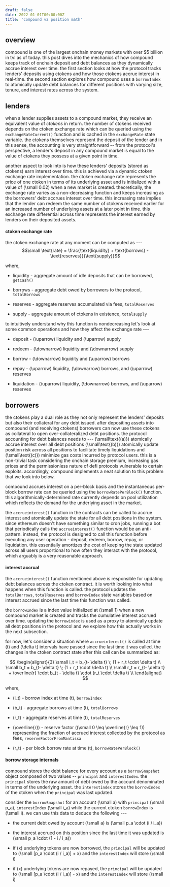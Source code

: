 ```yaml
---
draft: false
date: 2022-01-01T00:00:00Z
title: 'compound v2 position math'
---
```


## overview

compound is one of the largest onchain money markets with over $5 billion in tvl
as of today. this post dives into the mechanics of how compound keeps track of
onchain deposit and debt balances as they dynamically accrue interest over time.
the first section looks at how the protocol tracks lenders' deposits using
ctokens and how those ctokens accrue interest in real-time. the second section
explores how compound uses a `borrowIndex` to atomically update debt balances
for different positions with varying size, tenure, and interest rates across the
system.  

## lenders

when a lender supplies assets to a compound market, they receive an equivalent
value of *ctokens* in return. the number of ctokens received depends on the
ctoken exchange rate which can be queried using the `exchangeRateCurrent()`
function and is cached in the `exchangeRate` state variable. the ctokens
themselves represent the deposit of the lender and in this sense, the accounting
is very straightforward -- from the protocol's perspective, a lender's deposit
in any compound market is equal to the value of ctokens they possess at a given
point in time.

another aspect to look into is how these lenders' deposits (stored as ctokens)
earn interest over time. this is achieved via a dynamic ctoken exchange rate
implementation. the ctoken exchange rate represents the price of one ctoken in
terms of its underlying asset and is initialized with a value of \(\small 0.02\)
when a new market is created. theoretically, the exchange rate varies as a
non-decreasing function and keeps increasing as the borrowers' debt accrues
interest over time. this increasing rate implies that the lender can redeem the
same number of ctokens received earlier for an increased number of underlying
assets at a later point in time. this exchange rate differential across time
represents the interest earned by lenders on their deposited assets.

#### ctoken exchange rate

the ctoken exchange rate at any moment can be computed as --- $$\small
\text{rate} = \frac{\text{liquidity} + \text{borrows} -
\text{reserves}}{\text{supply}}$$

where,

* liquidity - aggregate amount of idle deposits that can be borrowed,
`getCash()`

* borrows - aggregate debt owed by borrowers to the protocol, `totalBorrows`

* reserves - aggregate reserves accumulated via fees, `totalReserves`

* supply - aggregate amount of ctokens in existence, `totalsupply`

to intuitively understand why this function is nondecreasing let's look at some
common operations and how they affect the exchange rate ---

* deposit - \(\uparrow\) liquidity and \(\uparrow\) supply

* redeem  - \(\downarrow\) liquidity and \(\downarrow\) supply

* borrow  - \(\downarrow\) liquidity and \(\uparrow\) borrows

* repay   - \(\uparrow\) liquidity, \(\downarrow\) borrows, and \(\uparrow\)
reserves 

* liquidation - \(\uparrow\) liquidity, \(\downarrow\) borrows, and \(\uparrow\)
reserves

## borrowers

the ctokens play a dual role as they not only represent the lenders' deposits
but also their collateral for any debt issued. after depositing assets into
compound (and receiving ctokens) borrowers can now use these ctokens as
collateral to open over-collateralized debt positions. the protocol accounting
for debt balances needs to --- \(\small\text{(a)}\) atomically accrue interest
over all debt positions \(\small\text{(b)}\) atomically update position risk
across all positions to facilitate timely liquidations and \(\small\text{(c)}\)
minimize gas costs incurred by protocol users. this is a non-trivial task
considering the onchain storage premium, increasing gas prices and the
permissionless nature of defi protocols vulnerable to certain exploits.
accordingly, compound implements a neat solution to this problem that we look
into below.

compound accrues interest on a per-block basis and the instantaneous per-block
borrow rate can be queried using the `borrowRatePerBlock()` function. this
algorithmically-determined rate currently depends on pool utilization which
reflects the demand for the underlying asset in the market.

the `accrueinterest()` function in the contracts can be called to accrue
interest and atomically update the state for all debt positions in the system.
since ethereum doesn't have something similar to cron jobs, running a bot that
periodically calls the `accrueinterest()` function would be an anti-pattern.
instead, the protocol is designed to call this function before executing any
user operation - deposit, redeem, borrow, repay, or liquidation. this
essentially amortizes the cost of keeping the state updated across all users
proportional to how often they interact with the protocol, which arguably is a
very reasonable approach.

#### interest accrual

the `accrueinterest()` function mentioned above is responsible for updating debt
balances across the ctoken contract. it is worth looking into what happens when
this function is called. the protocol updates the `totalBorrows`,
`totalReserves` and `borrowIndex` state variables based on interest accrued
since the last time this function was called. 

the `borrowIndex` is a index value initialized at \(\small 1\) when a new
compound market is created and tracks the cumulative interest accrued over time.
updating the `borrowindex` is used as a proxy to atomically update all debt
positions in the protocol and we explore how this actually works in the next
subsection.

for now, let's consider a situation where `accrueinterest()` is called at time
\(t\) and \(\delta t\) intervals have passed since the last time it was called.
the changes in the ctoken contract state after this call can be summarized as:

$$
\begin{alignat}{3}
\small i_t = b_{t- \delta t} \; (1 + r_t \cdot \delta t) \\
\small b_t = b_{t- \delta t} \; (1 + r_t \cdot \delta t) \\
\small r_t = r_{t- \delta t} +  \overline{r} \cdot b_{t - \delta t} \cdot (r_t
\cdot \delta t) \\
\end{alignat}
$$

where,

* \(i_t\) - borrow index at time \(t\), `borrowIndex`

* \(b_t\) - aggregate borrows at time \(t\), `totalBorrows`

* \(r_t\) - aggregate reserves at time \(t\), `totalReserves`

* \(\overline{r}\) - reserve factor (\(\small 0 \leq \overline{r} \leq 1\))
representing the fraction of accrued interest collected by the protocol as fees,
`reserveFactorFromMantissa`

* \(r_t\) - per block borrow rate at time \(t\), `borrowRatePerBlock()`

#### borrow storage internals

compound stores the debt balance for every account as a `borrowSnapshot` object
composed of two values -- `principal` and `interestIndex`. the `principal`
stores the raw amount of debt owed by the account denominated in terms of the
underlying asset. the `interestindex` stores the `borrowIndex` of the ctoken
when the `principal` was last updated. 

consider the `borrowSnapshot` for an account \(\small a\) with `principal`
\(\small p_a\), `interestIndex` \(\small i_a\) while the current ctoken
`borrowIndex` is \(\small i\). we can use this data to deduce the following --- 

* the current debt owed by account \(\small a\) is \(\small p_a \cdot (i /
i_a)\)

* the interest accrued on this position since the last time it was updated is
\(\small p_a \cdot (1 - i / i_a)\)

* if \(x\) underlying tokens are now borrowed, the `principal` will be updated
to \(\small [p_a \cdot (i / i_a)] + x\) and the `interestIndex` will store
\(\small i\)

* if \(x\) underlying tokens are now repayed, the `principal` will be updated to
\(\small [p_a \cdot (i / i_a)] - x\) and the `interestIndex` will store \(\small
i\)
